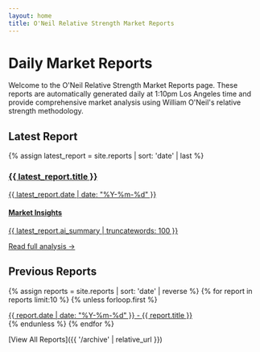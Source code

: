 ```yaml
---
layout: home
title: O'Neil Relative Strength Market Reports
---
```


# Daily Market Reports

Welcome to the O'Neil Relative Strength Market Reports page. These reports are automatically generated daily at 1:10pm Los Angeles time and provide comprehensive market analysis using William O'Neil's relative strength methodology.

## Latest Report

{% assign latest_report = site.reports | sort: 'date' | last %}

<a href="{{ latest_report.url | relative_url }}" class="latest-report-link">
  <div class="latest-report">
    <h3>{{ latest_report.title }}</h3>
    <p class="report-date">{{ latest_report.date | date: "%Y-%m-%d" }}</p>
    <div class="report-preview">
      <div class="highlights">
        <h4>Market Insights</h4>
        {{ latest_report.ai_summary | truncatewords: 100 }}
        <p class="read-more">Read full analysis →</p>
      </div>
    </div>
  </div>
</a>

## Previous Reports

{% assign reports = site.reports | sort: 'date' | reverse %}
{% for report in reports limit:10 %}
  {% unless forloop.first %}
  <div class="report-item">
    <a href="{{ report.url | relative_url }}">
      <span class="report-date">{{ report.date | date: "%Y-%m-%d" }}</span> - 
      <span class="report-title">{{ report.title }}</span>
    </a>
  </div>
  {% endunless %}
{% endfor %}

[View All Reports]({{ '/archive' | relative_url }})